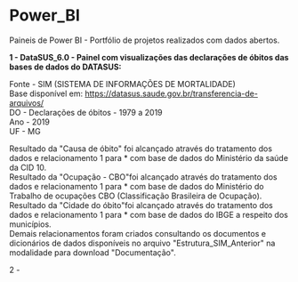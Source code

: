 # Power_BI
Paineis de Power BI - Portfólio de projetos realizados com dados abertos.

<b>1 - DataSUS_6.0 - Painel com visualizações das declarações de óbitos das bases de dados do DATASUS: </b> </p>
Fonte - SIM (SISTEMA DE INFORMAÇÕES DE MORTALIDADE) </br>
Base disponível em: <https://datasus.saude.gov.br/transferencia-de-arquivos/> </br>
DO - Declarações de óbitos - 1979 a 2019 </br>
Ano - 2019 </br>
UF - MG </p>
Resultado da "Causa de óbito" foi alcançado através do tratamento dos dados e relacionamento 1 para * com base de dados do Ministério da saúde da CID 10. </br>
Resultado da "Ocupação - CBO"foi alcançado através do tratamento dos dados e relacionamento 1 para * com base de dados do Ministério do Trabalho de ocupações CBO (Classificação Brasileira de Ocupação). </br>
Resultado da "Cidade do óbito"foi alcançado através do tratamento dos dados e relacionamento 1 para * com base de dados do IBGE a respeito dos municípios. </br>
Demais relacionamentos foram criados consultando os documentos e dicionários de dados disponíveis no arquivo "Estrutura_SIM_Anterior" na modalidade para download "Documentação".</p>

2 - 
